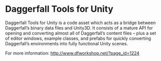 # Daggerfall Tools for Unity

Daggerfall Tools for Unity is a code asset which acts as a bridge between Daggerfall’s binary data files and Unity3D.
It consists of a mature API for opening and converting almost all of Daggerfall’s content files – plus a set of editor
windows, example classes, and prefabs for quickly converting Daggerfall’s environments into fully functional Unity scenes.

For more information: http://www.dfworkshop.net/?page_id=1224
